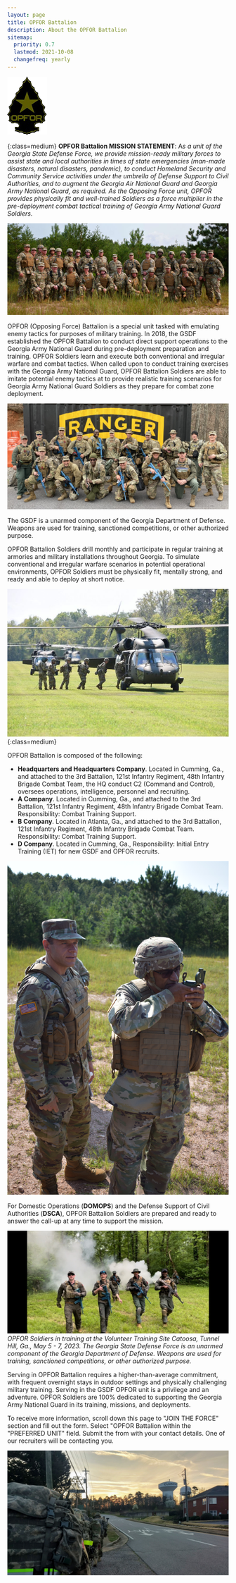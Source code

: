 ```yaml
---
layout: page
title: OPFOR Battalion
description: About the OPFOR Battalion
sitemap:
  priority: 0.7
  lastmod: 2021-10-08
  changefreq: yearly
---
```

![OPFOR Battalion](/images/opfor-bn-field-logo.gif "OPFOR Battalion")

{:class=medium} **OPFOR Battalion MISSION STATEMENT**:
A*s a unit of the Georgia State Defense Force, we provide mission-ready military forces to assist state and local authorities in times of state emergencies (man-made disasters, natural disasters, pandemic), to conduct Homeland Security and Community Service activities under the umbrella of Defense Support to Civil Authorities, and to augment the Georgia Air National Guard and Georgia Army National Guard, as required. As the Opposing Force unit, OPFOR provides physically fit and well-trained Soldiers as a force multiplier in the pre-deployment combat tactical training of Georgia Army National Guard Soldiers.*

![OPFOR Unit](/images/gsdf-opfor-image-_288949592_344341291205427_257733229097107550_n.jpg)

OPFOR (Opposing Force) Battalion is a special unit tasked with emulating enemy tactics for purposes of military training. In 2018, the GSDF established the OPFOR Battalion to conduct direct support operations to the Georgia Army National Guard during pre-deployment preparation and training. OPFOR Soldiers learn and execute both conventional and irregular warfare and combat tactics. When called upon to conduct training exercises with the Georgia Army National Guard, OPFOR Battalion Soldiers are able to imitate potential enemy tactics at to provide realistic training scenarios for Georgia Army National Guard Soldiers as they prepare for combat zone deployment.  

![OPFOR Bn soldiers conduct Field Training Exercise at Camp Merrill](/images/opfor-at-camp-merrill-11-mar-2023.jpg "OPFOR Bn soldiers conduct Field Training Exercise at Camp Merrill")

The GSDF is a unarmed component of the Georgia Department of Defense. Weapons are used for training, sanctioned competitions, or other authorized purpose.

OPFOR Battalion Soldiers drill monthly and participate in regular training at armories and military installations throughout Georgia. To simulate conventional and irregular warfare scenarios in potential operational environments, OPFOR Soldiers must be physically fit, mentally strong, and ready and able to deploy at short notice. 

![OPFOR doing OPFOR stuff with Blackhawks](/images/opfor5.jpg "OPFOR doing OPFOR stuff with Blackhawks"){:class=medium}

OPFOR Battalion is composed of the following:

* **Headquarters and Headquarters Company**. Located in Cumming, Ga., and attached to the 3rd Battalion, 121st Infantry Regiment, 48th Infantry Brigade Combat Team, the HQ conduct C2 (Command and Control), oversees operations, intelligence, personnel and recruiting.
* **A Company**. Located in Cumming, Ga., and attached to the 3rd Battalion, 121st Infantry Regiment, 48th Infantry Brigade Combat Team. Responsibility: Combat Training Support.
* **B Company**. Located in Atlanta, Ga., and attached to the 3rd Battalion, 121st Infantry Regiment, 48th Infantry Brigade Combat Team. Responsibility: Combat Training Support.
* **D Company**. Located in Cumming, Ga., Responsibility: Initial Entry Training (IET) for new GSDF and OPFOR recruits.

![DOMOPS training](/images/opfor-annual-training-2021_51456567563_o.jpg)

For Domestic Operations (**DOMOPS**) and the Defense Support of Civil Authorities (**DSCA**), OPFOR Battalion Soldiers are prepared and ready to answer the call-up at any time to support the mission.

![Throwin' smoke!](/images/opfor2.jpeg "OPFOR Mission")\
*OPFOR Soldiers in training at the Volunteer Training Site Catoosa, Tunnel Hill, Ga., May 5 - 7, 2023. The Georgia State Defense Force is an unarmed component of the Georgia Department of Defense. Weapons are used for training, sanctioned competitions, or other authorized purpose.*

Serving in OPFOR Battalion requires a higher-than-average commitment, with frequent overnight stays in outdoor settings and physically challenging military training. Serving in the GSDF OPFOR unit is a privilege and an adventure. OPFOR Soldiers are 100% dedicated to supporting the Georgia Army National Guard in its training, missions, and deployments.

To receive more information, scroll down this page to "JOIN THE FORCE" section and fill out the form. Select "OPFOR Battalion within the "PREFERRED UNIT" field. Submit the from with your contact details. One of our recruiters will be contacting you.

![OPFOR taking a 4-mile ruck march to Downtown Cumming, GA](/images/opfor1.jpg "OPFOR RUCK")